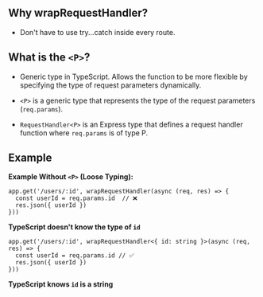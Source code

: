 ## Why wrapRequestHandler?
- Don't have to use try...catch inside every route.

## What is the `<P>`?
- Generic type in TypeScript. Allows the function to be more flexible by specifying the type of request parameters dynamically.

- `<P>` is a generic type that represents the type of the request parameters (`req.params`).

- `RequestHandler<P>` is an Express type that defines a request handler function where `req.params` is of type P.

## Example
**Example Without `<P>` (Loose Typing):**
```
app.get('/users/:id', wrapRequestHandler(async (req, res) => {
  const userId = req.params.id  // ❌
  res.json({ userId })
}))
```
**TypeScript doesn't know the type of `id`**

```
app.get('/users/:id', wrapRequestHandler<{ id: string }>(async (req, res) => {
  const userId = req.params.id // ✅
  res.json({ userId })
}))
```
**TypeScript knows `id` is a string**